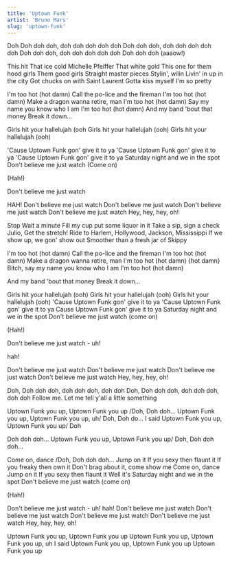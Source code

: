 ```yaml
---
title: 'Uptown Funk'
artist: 'Bruno Mars'
slug: 'uptown-funk'
---
```


Doh
Doh doh doh, doh doh doh
doh doh
Doh doh doh, doh doh doh
doh doh
Doh doh doh, doh doh doh
doh doh
Doh doh doh (aaaow!)

This hit
That ice cold
Michelle Pfeiffer
That white gold
This one for them hood girls
Them good girls
Straight master pieces
Stylin', wilin
Livin' in up in the city
Got chucks on with Saint Laurent
Gotta kiss myself I'm so pretty

I'm too hot (hot damn)
Call the po-lice and the fireman
I'm too hot (hot damn)
Make a dragon wanna retire, man
I'm too hot (hot damn)
Say my name you know who I am
I'm too hot (hot damn)
And my band 'bout that money
Break it down...

Girls hit your hallelujah (ooh
Girls hit your hallelujah (ooh)
Girls hit your hallelujah (ooh)

'Cause Uptown Funk gon' give it to ya
'Cause Uptown Funk gon' give it to ya
'Cause Uptown Funk gon' give it to ya
Saturday night and we in the spot
Don't believe me just watch (Come on)

(Hah!)

Don't believe me just watch

HAH!
Don't believe me just watch
Don't believe me just watch
Don't believe me just watch
Don't believe me just watch
Hey, hey, hey, oh!

Stop
Wait a minute
Fill my cup put some liquor in it
Take a sip, sign a check
Julio, Get the stretch!
Ride to Harlem, Hollywood, Jackson, Mississippi
If we show up, we gon' show out
Smoother than a fresh jar of Skippy

I'm too hot (hot damn)
Call the po-lice and the fireman
I'm too hot (hot damn)
Make a dragon wanna retire, man
I'm too hot (hot damn) {hot damn}
Bitch, say my name you know who I am
I'm too hot (hot damn)

And my band 'bout that money
Break it down...

Girls hit your hallelujah (ooh)
Girls hit your hallelujah (ooh)
Girls hit your hallelujah (ooh)
'Cause Uptown Funk gon' give it to ya
'Cause Uptown Funk gon' give it to ya
Cause Uptown Funk gon' give it to ya
Saturday night and we in the spot
Don't believe me just watch (come on)

(Hah!)

Don't believe me just watch - uh!

hah!

Don't believe me just watch
Don't believe me just watch
Don't believe me just watch
Don't believe me just watch
Hey, hey, hey, oh!

Doh, Doh doh doh, doh doh doh, doh doh
Doh, Doh doh doh, doh doh doh, doh doh
Follow me. Let me tell y'all a little something

Uptown Funk you up, Uptown Funk you up /Doh, Doh doh...
Uptown Funk you up, Uptown Funk you up, uh/ Doh, Doh do...
I said Uptown Funk you up, Uptown Funk you up/ Doh

Doh doh doh...
Uptown Funk you up,
Uptown Funk you up/ Doh, Doh doh doh...

Come on, dance /Doh, Doh doh doh...
Jump on it
If you sexy then flaunt it
If you freaky then own it
Don't brag about it, come show me
Come on, dance
Jump on it
If you sexy then flaunt it
Well it's Saturday night and we in the spot
Don't believe me just watch (come on)

(Hah!)

Don't believe me just watch - uh! hah!
Don't believe me just watch
Don't believe me just watch
Don't believe me just watch
Don't believe me just watch
Hey, hey, hey, oh!

Uptown Funk you up,
Uptown Funk you up
Uptown Funk you up,
Uptown Funk you up, uh
I said Uptown Funk you up,
Uptown Funk you up
Uptown Funk you up
